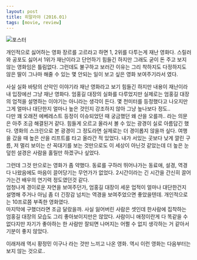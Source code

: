 ```yaml
---
layout: post
title: 히말라야 (2016.01)
tags: [movie, review]
---
```

![포스터](http://lh3.googleusercontent.com/-spuDvda5B58/Vod8Gr3MnkI/AAAAAAAAAiE/pSSkiwGrrRI/s1280/upload_-1.jpg)

개인적으로 싫어하는 영화 장르를 고르라고 하면 1, 2위를 다투는게 재난 영화다. 스릴러와 공포도 싫어서 1위가 재난이라고 단언하기 힘들긴 하지만 그래도 굳이 돈 주고 보지 않는 영화임은 틀림없다. 그런데도 불구하고 보러간 이유는 그리 착하지도 다정하지도 않은 딸이 그나마 해줄 수 있는 몇 안되는 일이 보고 싶은 영화 보여주기라서 였다.   

사실 실화 바탕의 산악인 이야기라 재난 영화라고 보기 힘들긴 하지만 내용이 재난이라 내 입장에선 그냥 재난 영화다. 엄홍길 대장의 실화를 다루었지만 실제로는 엄홍길 대장의 업적을 설명하는 이야기는 아니라는 생각이 든다. 몇 천미터를 등정했다고 나오지만 그게 얼마나 대단한지 얼마나 높은 것인지 강조하지 않아 그냥 높나보다 정도..    
다만 꽤 오래전 에베레스트 등정이 이슈되었던 때 궁금했던 왜 산을 오를까.. 라는 의문은 아주 조금 해결된거 같다. 힘들게 오르고 올라서 볼 수 있는 광경이 실로 아름답긴 했다. 영화의 스크린으로 본 광경이 그 정도라면 실제로는 더 경이롭지 않을까 싶다. 여행을 갔을 때 높은 산을 리프트를 타고 올라간 적 있었다. 내가 서있는 곳보다 낮게 깔린 구름, 저 멀리 보이는 산 꼭대기를 보는 것만으로도 이 세상이 아닌것 같았는데 더 높은 눈덮힌 설경은 사람을 홀릴만 하겠구나 싶었다.      

그런데 그것 만으로는 영화가 좀 약했다. 동료를 구하러 뛰어나가는 동료애, 설경, 역경 다 나왔음에도 마음이 끌어당기는 무언가가 없었다. 2시간이라는 긴 시간을 간신히 끌어가는건 배우의 연기력 정도였던것 같다.      
엄청나게 경이로운 자연을 보여주던가, 엄홍길 대장이 세운 업적이 얼마나 대단한건지 설명해 주거나 아님 좀 더 긴장감 넘치는 역경을 보여주었으면 좋았을텐데. 개인적으로는 10프로쯤 부족한 영화였다.     
마지막에 구했더라면 조금 달랐을까. 사실 잃어버린 사람은 셋인데 한사람에 집착하는 엄홍길 대장의 모습도 그리 좋아보이지만은 않았다. 사람이니 애정이란게 다 똑같을 수 없다지만 자기가 좋아하는 한 사람만 잘되면 나머지는 어쩔 수 없지 생각하는 거 같아서 기분이 좋지 않았다.      

이래저래 역시 황정민 이구나 라는 것만 느끼고 나온 영화. 역시 이런 영화는 다음부터는 보지 않는 것으로.. 